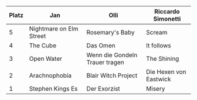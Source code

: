 Platz | Jan | Olli | Riccardo Simonetti
------ | ------|------|----------
5      |Nightmare on Elm Street |Rosemary's Baby                   |Scream
4      |The Cube                | Das Omen                         |It follows 
3      |Open Water              | Wenn die Gondeln Trauer tragen   |The Shining
2      |Arachnophobia           | Blair Witch Project              |Die Hexen von Eastwick 
1      |Stephen Kings Es        | Der Exorzist                     |Misery
